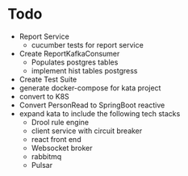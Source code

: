 # Todo

* Report Service
  * cucumber tests for report service
* Create ReportKafkaConsumer
  * Populates postgres tables
  * implement hist tables postgress
* Create Test Suite
* generate docker-compose for kata project
* convert to K8S
* Convert PersonRead to SpringBoot reactive
* expand kata to include the following tech stacks
  * Drool rule engine
  * client service with circuit breaker
  * react front end 
  * Websocket broker
  * rabbitmq
  * Pulsar
	
